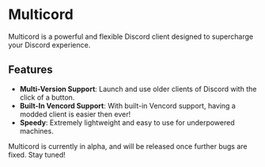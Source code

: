 # Multicord

Multicord is a powerful and flexible Discord client designed to supercharge your Discord experience.

## Features

- **Multi-Version Support**: Launch and use older clients of Discord with the click of a button.
- **Built-In Vencord Support**: With built-in Vencord support, having a modded client is easier then ever!
- **Speedy**: Extremely lightweight and easy to use for underpowered machines.

Multicord is currently in alpha, and will be released once further bugs are fixed. Stay tuned!